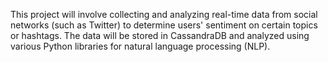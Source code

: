 This project will involve collecting and analyzing real-time data from social networks (such as Twitter) to determine users' sentiment on certain topics or hashtags. The data will be stored in CassandraDB and analyzed using various Python libraries for natural language processing (NLP).
